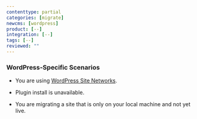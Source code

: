 ```yaml
---
contenttype: partial
categories: [migrate]
newcms: [wordpress]
product: [--]
integration: [--]
tags: [--]
reviewed: ""
---
```


### WordPress-Specific Scenarios

- You are using [WordPress Site Networks](/migrate-wordpress-site-networks).

- Plugin install is unavailable.

- You are migrating a site that is only on your local machine and not yet live. 
